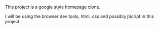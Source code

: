 This project is a google style homepage clone.

I will be using the browser dev tools, html, css and possibly jScript in this project.
